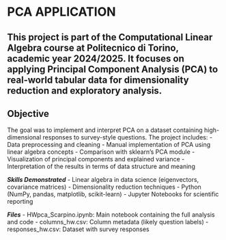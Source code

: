 # PCA APPLICATION

This project is part of the Computational Linear Algebra course at Politecnico di Torino, academic year 2024/2025. It focuses on applying Principal Component Analysis (PCA) to real-world tabular data for dimensionality reduction and exploratory analysis.
---
## Objective
The goal was to implement and interpret PCA on a dataset containing high-dimensional responses to survey-style questions. The project includes:
	- Data preprocessing and cleaning
	- Manual implementation of PCA using linear algebra concepts
	- Comparison with sklearn’s PCA module
	- Visualization of principal components and explained variance
	- Interpretation of the results in terms of data structure and meaning

***Skills Demonstrated***
	- Linear algebra in data science (eigenvectors, covariance matrices)
	- Dimensionality reduction techniques
	- Python (NumPy, pandas, matplotlib, scikit-learn)
	- Jupyter Notebooks for scientific reporting

***Files***
	- HWpca_Scarpino.ipynb: Main notebook containing the full analysis and code
	- columns_hw.csv: Column metadata (likely question labels)
	- responses_hw.csv: Dataset with survey responses
